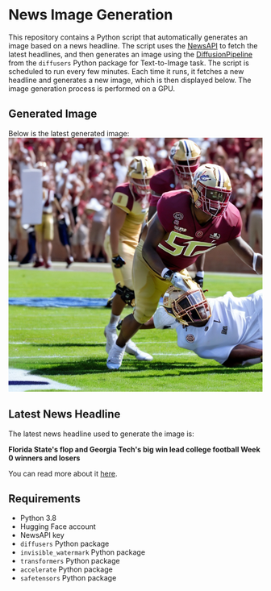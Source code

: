 # News Image Generation
This repository contains a Python script that automatically generates an image based on a news headline. The script uses the [NewsAPI](https://newsapi.org/) to fetch the latest headlines, and then generates an image using the [DiffusionPipeline](https://github.com/huggingface/diffusers) from the `diffusers` Python package for Text-to-Image task.
The script is scheduled to run every few minutes. Each time it runs, it fetches a new headline and generates a new image, which is then displayed below. The image generation process is performed on a GPU.

## Generated Image
Below is the latest generated image:
![Generated Image](image.png)

## Latest News Headline
The latest news headline used to generate the image is:

**Florida State's flop and Georgia Tech's big win lead college football Week 0 winners and losers**

You can read more about it [here](https://news.google.com/rss/articles/CBMiqgFBVV95cUxQX3kwSGl3cE9veGJkUXpyRTRqbVhRZUJFX2VySUdRUms2UWUwaF9fXzVOQ3VrWk9KWHlKVUIwTjJRWkVLWGhwNDNlMXR0SS1sSXMxQUNOMGcwcTJuQjd1M3lsNlJvSGU2M2kxanpJa01CYmhFc2hMWXF1VHFOSW9yeWgzWC1TQ3JWY0kwaEZ0R0lhNjR5X2Z2OUZZd2l4alFFNm5BWlluQTJZZw?oc=5).

## Requirements
- Python 3.8
- Hugging Face account
- NewsAPI key
- `diffusers` Python package
- `invisible_watermark` Python package
- `transformers` Python package
- `accelerate` Python package
- `safetensors` Python package
